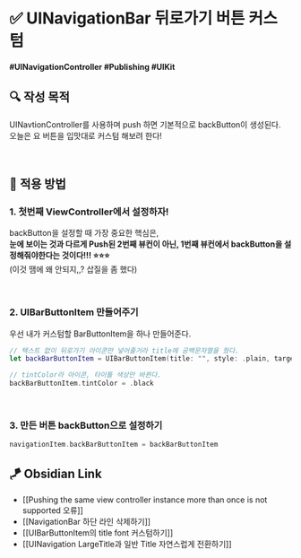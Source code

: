 # ✅ UINavigationBar 뒤로가기 버튼 커스텀

#### #UINavigationController #Publishing #UIKit 

## **🔍** 작성 목적

UINavtionController를 사용하며 push 하면 기본적으로 backButton이 생성된다.   
오늘은 요 버튼을 입맛대로 커스텀 해보려 한다!

<br>

## 📌 적용 방법

### 1. 첫번째 ViewController에서 설정하자!

backButton을 설정할 때 가장 중요한 핵심은,   
**눈에 보이는 것과 다르게 Push된 2번째 뷰컨이 아닌, 1번째 뷰컨에서 backButton을 설정해줘야한다는 것이다!!! ⭐️⭐️⭐️**   
(이것 땜에 왜 안되지,,? 삽질을 좀 했다)

<br>

### 2. UIBarButtonItem 만들어주기

우선 내가 커스텀할 BarButtonItem을 하나 만들어준다.

~~~swift
// 텍스트 없이 뒤로가기 아이콘만 넣어줄거라 title에 공백문자열을 줬다.
let backBarButtonItem = UIBarButtonItem(title: "", style: .plain, target: self, action: nil)

// tintColor라 아이콘, 타이틀 색상만 바뀐다.
backBarButtonItem.tintColor = .black
~~~

<br>

### 3. 만든 버튼 backButton으로 설정하기

~~~swift
navigationItem.backBarButtonItem = backBarButtonItem
~~~


## 🪁 Obsidian Link
- [[Pushing the same view controller instance more than once is not supported 오류]]
- [[NavigationBar 하단 라인 삭제하기]]
- [[UIBarButtonItem의 title font 커스텀하기]]
- [[UINavigation LargeTitle과 일반 Title 자연스럽게 전환하기]]